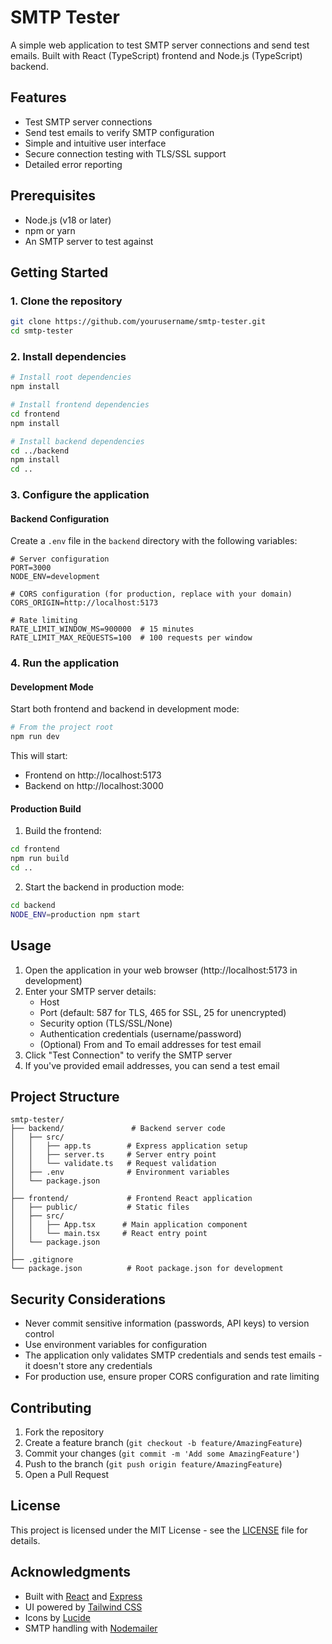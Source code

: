 # SMTP Tester

A simple web application to test SMTP server connections and send test emails. Built with React (TypeScript) frontend and Node.js (TypeScript) backend.

## Features

- Test SMTP server connections
- Send test emails to verify SMTP configuration
- Simple and intuitive user interface
- Secure connection testing with TLS/SSL support
- Detailed error reporting

## Prerequisites

- Node.js (v18 or later)
- npm or yarn
- An SMTP server to test against

## Getting Started

### 1. Clone the repository

```bash
git clone https://github.com/yourusername/smtp-tester.git
cd smtp-tester
```

### 2. Install dependencies

```bash
# Install root dependencies
npm install

# Install frontend dependencies
cd frontend
npm install

# Install backend dependencies
cd ../backend
npm install
cd ..
```

### 3. Configure the application

#### Backend Configuration

Create a `.env` file in the `backend` directory with the following variables:

```env
# Server configuration
PORT=3000
NODE_ENV=development

# CORS configuration (for production, replace with your domain)
CORS_ORIGIN=http://localhost:5173

# Rate limiting
RATE_LIMIT_WINDOW_MS=900000  # 15 minutes
RATE_LIMIT_MAX_REQUESTS=100  # 100 requests per window
```

### 4. Run the application

#### Development Mode

Start both frontend and backend in development mode:

```bash
# From the project root
npm run dev
```

This will start:
- Frontend on http://localhost:5173
- Backend on http://localhost:3000

#### Production Build

1. Build the frontend:

```bash
cd frontend
npm run build
cd ..
```

2. Start the backend in production mode:

```bash
cd backend
NODE_ENV=production npm start
```

## Usage

1. Open the application in your web browser (http://localhost:5173 in development)
2. Enter your SMTP server details:
   - Host
   - Port (default: 587 for TLS, 465 for SSL, 25 for unencrypted)
   - Security option (TLS/SSL/None)
   - Authentication credentials (username/password)
   - (Optional) From and To email addresses for test email
3. Click "Test Connection" to verify the SMTP server
4. If you've provided email addresses, you can send a test email

## Project Structure

```
smtp-tester/
├── backend/               # Backend server code
│   ├── src/
│   │   ├── app.ts        # Express application setup
│   │   ├── server.ts     # Server entry point
│   │   └── validate.ts   # Request validation
│   ├── .env              # Environment variables
│   └── package.json
│
├── frontend/             # Frontend React application
│   ├── public/           # Static files
│   ├── src/
│   │   ├── App.tsx      # Main application component
│   │   └── main.tsx     # React entry point
│   └── package.json
│
├── .gitignore
└── package.json          # Root package.json for development
```

## Security Considerations

- Never commit sensitive information (passwords, API keys) to version control
- Use environment variables for configuration
- The application only validates SMTP credentials and sends test emails - it doesn't store any credentials
- For production use, ensure proper CORS configuration and rate limiting

## Contributing

1. Fork the repository
2. Create a feature branch (`git checkout -b feature/AmazingFeature`)
3. Commit your changes (`git commit -m 'Add some AmazingFeature'`)
4. Push to the branch (`git push origin feature/AmazingFeature`)
5. Open a Pull Request

## License

This project is licensed under the MIT License - see the [LICENSE](LICENSE) file for details.

## Acknowledgments

- Built with [React](https://reactjs.org/) and [Express](https://expressjs.com/)
- UI powered by [Tailwind CSS](https://tailwindcss.com/)
- Icons by [Lucide](https://lucide.dev/)
- SMTP handling with [Nodemailer](https://nodemailer.com/)
